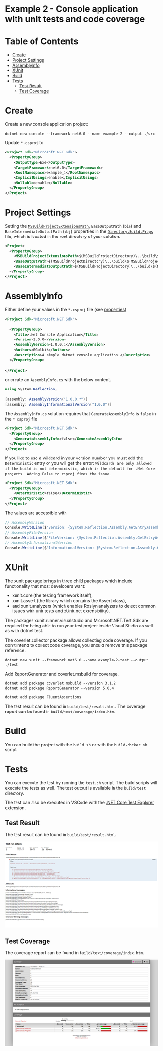 # Example 2 - Console application with unit tests and code coverage

# Table of Contents

* [Create](#create)
* [Project Settings](#project-settings)
* [AssemblyInfo](#assemblyinfo)
* [XUnit](#xunit)
* [Build](#build)
* [Tests](#tests)
  * [Test Result](#test-result)
  * [Test Coverage](#test-coverage)

# Create

Create a new console application project:
~~~
dotnet new console --framework net6.0 --name example-2 --output ./src
~~~

Update `*.csproj` to
~~~xml
<Project Sdk="Microsoft.NET.Sdk">
  <PropertyGroup>
    <OutputType>Exe</OutputType>
    <TargetFramework>net6.0</TargetFramework>
    <RootNamespace>example_1</RootNamespace>
    <ImplicitUsings>enable</ImplicitUsings>
    <Nullable>enable</Nullable>
  </PropertyGroup>
</Project>
~~~

# Project Settings

Setting the [`MSBUildProjectExtensionsPath`](https://docs.microsoft.com/en-us/nuget/reference/msbuild-targets), `BaseOutputPath` (`bin`) and `BaseIntermediateOutputPath` (`obj`) properties in the [`Directory.Build.Props`](https://docs.microsoft.com/en-us/visualstudio/msbuild/customize-your-build?view=vs-2019) file, which is located in the root directory of your solution.
~~~xml
<Project>
  <PropertyGroup>
    <MSBUildProjectExtensionsPath>$(MSBuildProjectDirectory)\..\build\$(MSBuildProjectName)\obj\</MSBUildProjectExtensionsPath>
    <BaseOutputPath>$(MSBuildProjectDirectory)\..\build\$(MSBuildProjectName)\bin\</BaseOutputPath>
    <BaseIntermediateOutputPath>$(MSBuildProjectDirectory)\..\build\$(MSBuildProjectName)\obj\</BaseIntermediateOutputPath>
  </PropertyGroup>
</Project>
~~~

# AssemblyInfo

Either define your values in the `*.csproj` file (see [properties](https://docs.microsoft.com/en-us/nuget/reference/msbuild-targets))
~~~xml
<Project Sdk="Microsoft.NET.Sdk">

  <PropertyGroup>
    <Title>.Net Console Application</Title>
    <Version>1.0.0</Version>
    <AssemblyVersion>1.0.0.1</AssemblyVersion>
    <Authors>GGolbik</Authors>
    <Description>A simple dotnet console application.</Description>
  </PropertyGroup>

</Project>
~~~

or create an `AssemblyInfo.cs` with the below content.
~~~C#
using System.Reflection;

[assembly: AssemblyVersion("1.0.0.*")]
[assembly: AssemblyInformationalVersion("1.0.0")]
~~~

The `AssemblyInfo.cs` solution requires that `GenerateAssemblyInfo` is `false` in the `*.csproj` file
~~~xml
<Project Sdk="Microsoft.NET.Sdk">
  <PropertyGroup>
    <GenerateAssemblyInfo>false</GenerateAssemblyInfo>
  </PropertyGroup>
</Project>
~~~

If you like to use a wildcard in your version number you must add the `Deterministic` entry or you will get the error: `Wildcards are only allowed if the build is not deterministic, which is the default for .Net Core projects. Adding False to csproj fixes the issue.`
~~~xml
<Project Sdk="Microsoft.NET.Sdk">
  <PropertyGroup>
    <Deterministic>false</Deterministic>
  </PropertyGroup>
</Project>
~~~

The values are accessible with
~~~C#
// AssemblyVersion
Console.WriteLine($"Version: {System.Reflection.Assembly.GetEntryAssembly()?.GetName().Version}");
// AssemblyFileVersion
Console.WriteLine($"FileVersion: {System.Reflection.Assembly.GetEntryAssembly()?.GetCustomAttribute<AssemblyFileVersionAttribute>()?.Version}");
// AssemblyInformationalVersion
Console.WriteLine($"InformationalVersion: {System.Reflection.Assembly.GetEntryAssembly()?.GetCustomAttribute<AssemblyInformationalVersionAttribute>()?.InformationalVersion}");
~~~

# XUnit

The xunit package brings in three child packages which include functionality that most developers want:
- xunit.core (the testing framework itself), 
- xunit.assert (the library which contains the Assert class), 
- and xunit.analyzers (which enables Roslyn analyzers to detect common issues with unit tests and xUnit.net extensibility).

The packages xunit.runner.visualstudio and Microsoft.NET.Test.Sdk are required for being able to run your test project inside Visual Studio as well as with dotnet test.

The coverlet.collector package allows collecting code coverage. If you don't intend to collect code coverage, you should remove this package reference.
~~~
dotnet new xunit --framework net6.0 --name example-2-test --output ./test
~~~

Add ReportGenerator and coverlet.msbuild for coverage.
~~~
dotnet add package coverlet.msbuild --version 3.1.2
dotnet add package ReportGenerator --version 5.0.4
~~~

~~~
dotnet add package FluentAssertions
~~~

The test result can be found in `build/test/result.html`. The coverage report can be found in `build/test/coverage/index.htm`.

# Build

You can build the project with the `build.sh` or with the `build-docker.sh` script. 

# Tests

You can execute the test by running the `test.sh` script.
The build scripts will execute the tests as well. The test output is available in the `build/test` directory.

The test can also be executed in VSCode with the [.NET Core Test Explorer](https://marketplace.visualstudio.com/items?itemName=formulahendry.dotnet-test-explorer) extension.

## Test Result

The test result can be found in `build/test/result.html`. 


![](images/testresult.png)

## Test Coverage

The coverage report can be found in `build/test/coverage/index.htm`.

![](images/coverage.png)